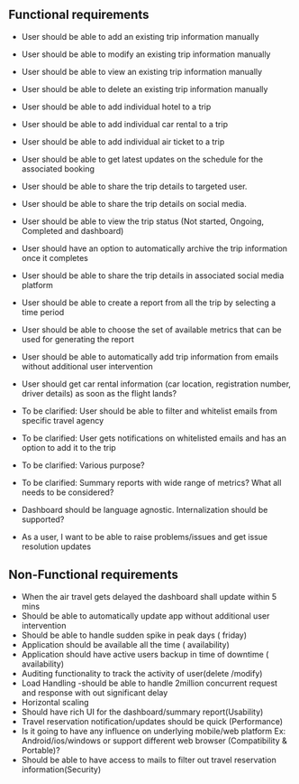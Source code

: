 ## Functional requirements

* User should be able to add an existing trip information manually
* User should be able to modify an existing trip information manually
* User should be able to view an existing trip information manually
* User should be able to delete an existing trip information manually
* User should be able to add individual hotel to a trip
* User should be able to add individual car rental to a trip
* User should be able to add individual air ticket to a trip
* User should be able to get latest updates on the schedule for the associated booking
* User should be able to share the trip details to targeted user.
* User should be able to share the trip details on social media.
* User should be able to view the trip status (Not started, Ongoing, Completed and dashboard)
* User should have an option to automatically archive the trip information once it completes
* User should be able to share the trip details in associated social media platform
* User should be able to create a report from all the trip by selecting a time period
* User should be able to choose the set of available metrics that can be used for generating the report
* User should be able to automatically add trip information from emails without additional user intervention
* User should get car rental information (car location, registration number, driver details) as soon as the flight lands?
* To be clarified: User should be able to filter and whitelist emails from specific travel agency
* To be clarified: User gets notifications on whitelisted emails and has an option to add it to the trip
* To be clarified: Various purpose?

* To be clarified: Summary reports with wide range of metrics? What all needs to be considered?
* Dashboard should be language agnostic. Internalization should be supported?

* As a user, I want to be able to raise problems/issues and get issue resolution updates

## Non-Functional requirements

* When the air travel gets delayed the dashboard shall update within 5 mins
* Should be able to automatically update app without additional user intervention
* Should be able to handle sudden spike in peak days ( friday)
* Application should be available all the time ( availability)
* Application should have active users backup in time of downtime ( availability)
* Auditing functionality to track the activity of user(delete /modify)
* Load Handling -should be able to handle 2million concurrent request and response with out significant delay
* Horizontal scaling
* Should have rich UI for the dashboard/summary report(Usability)
* Travel reservation notification/updates should be quick (Performance)
* Is it going to have any influence on underlying mobile/web platform Ex: Android/ios/windows or support different web browser (Compatibility & Portable)?
* Should be able to have access to mails to filter out travel reservation information(Security)
